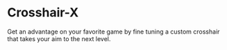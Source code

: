 # Crosshair-X
Get an advantage on your favorite game by fine tuning a custom crosshair that takes your aim to the next level.
